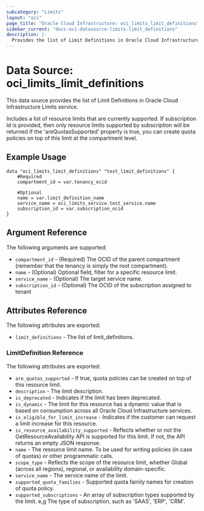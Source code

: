 ```yaml
---
subcategory: "Limits"
layout: "oci"
page_title: "Oracle Cloud Infrastructure: oci_limits_limit_definitions"
sidebar_current: "docs-oci-datasource-limits-limit_definitions"
description: |-
  Provides the list of Limit Definitions in Oracle Cloud Infrastructure Limits service
---
```


# Data Source: oci_limits_limit_definitions
This data source provides the list of Limit Definitions in Oracle Cloud Infrastructure Limits service.

Includes a list of resource limits that are currently supported. If subscription Id is provided, then only resource limits supported by subscription will be returned
If the 'areQuotasSupported' property is true, you can create quota policies on top of this limit at the
compartment level.


## Example Usage

```hcl
data "oci_limits_limit_definitions" "test_limit_definitions" {
	#Required
	compartment_id = var.tenancy_ocid

	#Optional
	name = var.limit_definition_name
	service_name = oci_limits_service.test_service.name
	subscription_id = var.subscription_ocid
}
```

## Argument Reference

The following arguments are supported:

* `compartment_id` - (Required) The OCID of the parent compartment (remember that the tenancy is simply the root compartment). 
* `name` - (Optional) Optional field, filter for a specific resource limit.
* `service_name` - (Optional) The target service name.
* `subscription_id` - (Optional) The OCID of the subscription assigned to tenant 


## Attributes Reference

The following attributes are exported:

* `limit_definitions` - The list of limit_definitions.

### LimitDefinition Reference

The following attributes are exported:

* `are_quotas_supported` - If true, quota policies can be created on top of this resource limit. 
* `description` - The limit description.
* `is_deprecated` - Indicates if the limit has been deprecated. 
* `is_dynamic` - The limit for this resource has a dynamic value that is based on consumption across all Oracle Cloud Infrastructure services. 
* `is_eligible_for_limit_increase` - Indicates if the customer can request a limit increase for this resource. 
* `is_resource_availability_supported` - Reflects whether or not the GetResourceAvailability API is supported for this limit. If not, the API returns an empty JSON response. 
* `name` - The resource limit name. To be used for writing policies (in case of quotas) or other programmatic calls. 
* `scope_type` - Reflects the scope of the resource limit, whether Global (across all regions), regional, or availability domain-specific. 
* `service_name` - The service name of the limit.
* `supported_quota_families` - Supported quota family names for creation of quota policy. 
* `supported_subscriptions` - An array of subscription types supported by the limit. e,g The type of subscription, such as 'SAAS', 'ERP', 'CRM'. 


